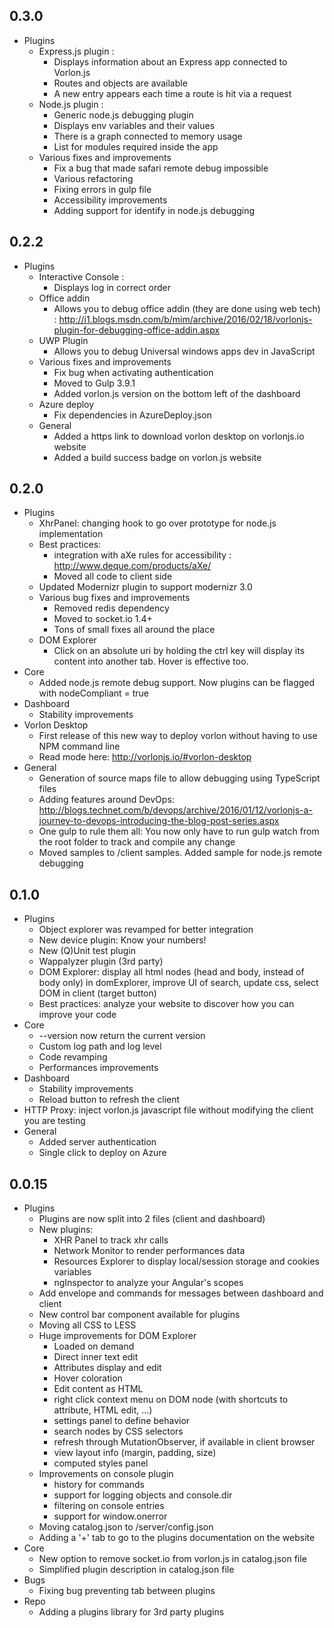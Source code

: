 ## 0.3.0
- Plugins
	- Express.js plugin :
		- Displays information about an Express app connected to Vorlon.js
		- Routes and objects are available
		- A new entry appears each time a route is hit via a request
	- Node.js plugin :
		- Generic node.js debugging plugin
		- Displays env variables and their values
		- There is a graph connected to memory usage
		- List for modules required inside the app
	- Various fixes and improvements
		- Fix a bug that made safari remote debug impossible
		- Various refactoring
		- Fixing errors in gulp file
		- Accessibility improvements
		- Adding support for identify in node.js debugging
	

## 0.2.2
- Plugins
	- Interactive Console :
		- Displays log in correct order
	- Office addin
		- Allows you to debug office addin (they are done using web tech) : http://i1.blogs.msdn.com/b/mim/archive/2016/02/18/vorlonjs-plugin-for-debugging-office-addin.aspx
	- UWP Plugin 
		- Allows you to debug Universal windows apps dev in JavaScript
	- Various fixes and improvements
		- Fix bug when activating authentication
		- Moved to Gulp 3.9.1
		- Added vorlon.js version on the bottom left of the dashboard
	- Azure deploy
		- Fix dependencies in AzureDeploy.json
	- General
		- Added a https link to download vorlon desktop on vorlonjs.io website
		- Added a build success badge on vorlon.js website
		

## 0.2.0

- Plugins
	- XhrPanel: changing hook to go over prototype for node.js implementation
	- Best practices: 
		- integration with aXe rules for accessibility : http://www.deque.com/products/aXe/
		- Moved all code to client side
	- Updated Modernizr plugin to support modernizr 3.0
	- Various bug fixes and improvements
		- Removed redis dependency
		- Moved to socket.io 1.4+
		- Tons of small fixes all around the place
    - DOM Explorer
        - Click on an absolute uri by holding the ctrl key will display its content into another tab. Hover is effective too.
- Core
	- Added node.js remote debug support. Now plugins can be flagged with nodeCompliant = true
- Dashboard
	- Stability improvements
- Vorlon Desktop   
	- First release of this new way to deploy vorlon without having to use NPM command line
	- Read mode here: http://vorlonjs.io/#vorlon-desktop
- General
	- Generation of source maps file to allow debugging using TypeScript files
	- Adding features around DevOps: http://blogs.technet.com/b/devops/archive/2016/01/12/vorlonjs-a-journey-to-devops-introducing-the-blog-post-series.aspx
	- One gulp to rule them all: You now only have to run gulp watch from the root folder to track and compile any change
	- Moved samples to /client samples. Added sample for node.js remote debugging

## 0.1.0

- Plugins
	- Object explorer was revamped for better integration
	- New device plugin: Know your numbers!
	- New (Q)Unit test plugin
	- Wappalyzer plugin (3rd party)
	- DOM Explorer: display all html nodes (head and body, instead of body only) in domExplorer, improve UI of search, update css, select DOM in client (target button)
	- Best practices: analyze your website to discover how you can improve your code
- Core
	- --version now return the current version
	- Custom log path and log level
	- Code revamping
	- Performances improvements
- Dashboard
	- Stability improvements
	- Reload button to refresh the client
- HTTP Proxy: inject vorlon.js javascript file without modifying the client you are testing
- General
	- Added server authentication
	- Single click to deploy on Azure

## 0.0.15

- Plugins
    - Plugins are now split into 2 files (client and dashboard)
	- New plugins: 
		- XHR Panel to track xhr calls
		- Network Monitor to render performances data
		- Resources Explorer to display local/session storage and cookies variables
		- ngInspector to analyze your Angular's scopes
	- Add envelope and commands for messages between dashboard and client
	- New control bar component available for plugins
	- Moving all CSS to LESS
	- Huge improvements for DOM Explorer
		- Loaded on demand
		- Direct inner text edit
		- Attributes display and edit
		- Hover coloration
		- Edit content as HTML
		- right click context menu on DOM node (with shortcuts to attribute, HTML edit, ...)
		- settings panel to define behavior
		- search nodes by CSS selectors
		- refresh through MutationObserver, if available in client browser
		- view layout info (margin, padding, size)
		- computed styles panel 
	- Improvements on console plugin
		- history for commands
		- support for logging objects and console.dir
		- filtering on console entries
		- support for window.onerror
	- Moving catalog.json to /server/config.json
	- Adding a '+' tab to go to the plugins documentation on the website
- Core
	- New option to remove socket.io from vorlon.js in catalog.json file
	- Simplified plugin description in catalog.json file
- Bugs
	- Fixing bug preventing tab between plugins
- Repo
	- Adding a plugins library for 3rd party plugins
